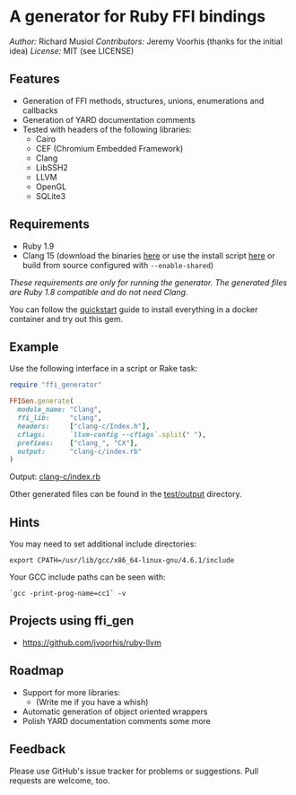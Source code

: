 # A generator for Ruby FFI bindings

*Author:* Richard Musiol
*Contributors:* Jeremy Voorhis (thanks for the initial idea)
*License:* MIT (see LICENSE)


## Features

* Generation of FFI methods, structures, unions, enumerations and callbacks
* Generation of YARD documentation comments
* Tested with headers of the following libraries:
  * Cairo
  * CEF (Chromium Embedded Framework)
  * Clang
  * LibSSH2
  * LLVM
  * OpenGL
  * SQLite3


## Requirements

* Ruby 1.9
* Clang 15 (download the binaries [here](http://llvm.org/releases/download.html) or use the install script [here](https://apt.llvm.org) or build from source configured with ``--enable-shared``)

*These requirements are only for running the generator. The generated files are Ruby 1.8 compatible and do not need Clang.*

You can follow the [quickstart](quickstart.md) guide to install everything in a docker container and try out this gem.


## Example

Use the following interface in a script or Rake task:

```ruby
require "ffi_generator"

FFIGen.generate(
  module_name: "Clang",
  ffi_lib:     "clang",
  headers:     ["clang-c/Index.h"],
  cflags:      `llvm-config --cflags`.split(" "),
  prefixes:    ["clang_", "CX"],
  output:      "clang-c/index.rb"
)
```

Output: [clang-c/index.rb](https://github.com/neelance/ffi_gen/blob/master/test/output/clang-c/Index.rb)

Other generated files can be found in the [test/output](https://github.com/neelance/ffi_gen/tree/master/test/output) directory.


## Hints

You may need to set additional include directories:

```
export CPATH=/usr/lib/gcc/x86_64-linux-gnu/4.6.1/include
```

Your GCC include paths can be seen with:

```
`gcc -print-prog-name=cc1` -v
```


## Projects using ffi_gen

* https://github.com/jvoorhis/ruby-llvm


## Roadmap

* Support for more libraries:
  * (Write me if you have a whish)
* Automatic generation of object oriented wrappers
* Polish YARD documentation comments some more


## Feedback

Please use GitHub's issue tracker for problems or suggestions. Pull requests are welcome, too.
